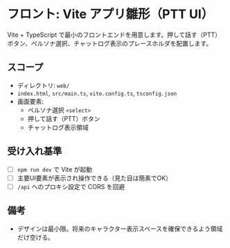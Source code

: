 # フロント: Vite アプリ雛形（PTT UI）

Vite + TypeScript で最小のフロントエンドを用意します。押して話す（PTT）ボタン、ペルソナ選択、チャットログ表示のプレースホルダを配置します。

## スコープ
- ディレクトリ: `web/`
- `index.html`, `src/main.ts`, `vite.config.ts`, `tsconfig.json`
- 画面要素:
  - ペルソナ選択 `<select>`
  - 押して話す（PTT）ボタン
  - チャットログ表示領域

## 受け入れ基準
- [ ] `npm run dev` で Vite が起動
- [ ] 主要UI要素が表示され操作できる（見た目は簡素でOK）
- [ ] `/api` へのプロキシ設定で CORS を回避

## 備考
- デザインは最小限。将来のキャラクター表示スペースを確保できるよう領域だけ空ける。

